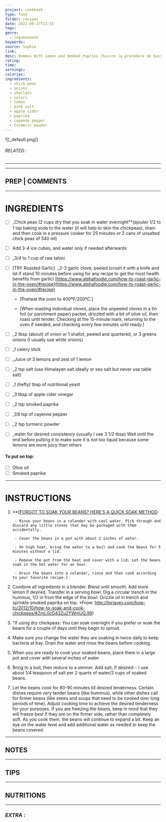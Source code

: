 ```yaml
---
project: cookbook
type: food
folder: recipes
date: 2023-09-27T13:15
tags: 
genre:
  - legumineuse
keywords: 
source: Sophie
link: 
desc: Hummus With Lemon and Smoked Paprika (Suivre la procédure de Easy Hummus Recipe (Authentic)
rating: 
time: 
servings: 
calories: 
ingredients:
  - chick peas
  - onions
  - shallots
  - celeri
  - lemon
  - pink salt
  - apple cider
  - paprika
  - cayenne pepper
  - turmeric powder
---
```


![[_default.png]]
###### *RELATED* : 
---


---
## PREP | COMMENTS



---
# INGREDIENTS

- [ ] _Chick peas (2 cups dry that you soak in water overnight**(ajouter 1/2 to 1 tsp baking soda to the water (it will help to skin the chickpeas), drain and then cook in a pressure cooker for 25 minutes or 2 cans of unsalted chick peas of 540 ml)
- [ ] Add 3-4 ice cubes, and water only if needed afterwards 
- [ ] _3/4 to 1 cup of raw tahini
- [ ] [TRY Roasted Garlic]  _2-3 garlic clove, peeled (crush it with a knife and let if stand 10 minutes before using for any recipe to get the most health benefits from garlic) [https://www.alphafoodie.com/how-to-roast-garlic-in-the-oven/#recipe](https://www.alphafoodie.com/how-to-roast-garlic-in-the-oven/#recipe)

	- [Preheat the oven to 400ºF/200ºC.]
		
	- [When roasting individual cloves, place the unpeeled cloves in a tin foil (or parchment paper) packet, drizzled with a bit of olive oil, then roast until tender. Checking at the 15-minute mark, returning to the oven if needed, and checking every few minutes until ready.] 
- [ ] _2 tbsp (about) of onion or 1 shallot, peeled and quartered, or 3 greens onions (I usually use white onions)
- [ ] _1 celery stick
- [ ] _Juice of 3 lemons and zest of 1 lemon 
- [ ] _2 tsp salt (use Himalayan salt ideally or sea salt but never use table salt)
- [ ] _1 (hefty) tbsp of nutritional yeast
- [ ] _3 tbsp of apple cider vinegar
- [ ] _2 tsp smoked paprika
- [ ] _1/8 tsp of cayenne pepper
- [ ] _2 tsp turmeric powder
- [ ] _water for desired consistency (usually I use 3 1/2 tbsp) Wait until the end before putting it to make sure it is not too liquid because some lemons are more juicy than others

#### To put on top:

- [ ] Olive oil
- [ ] Smoked paprika

---
# INSTRUCTIONS

1. **[[FORGOT TO SOAK YOUR BEANS? HERE’S A QUICK SOAK METHOD](https://keviniscooking.com/forgot-soak-beans-heres-quick-soak-method/)

		- Rinse your beans in a colander with cool water. Pick through and discard any little stones that may be packaged with them accidentally.
		    
		- Cover the beans in a pot with about 2 inches of water.
		    
		- On high heat, bring the water to a boil and cook the beans for 5 minutes without a lid.
		    
		- Remove the pot from the heat and cover with a lid. Let the beans soak in the hot water for an hour.
		    
		- Drain the beans into a colander, rinse and then cook according to your favorite recipe.]

2. Combine all ingredients in a blender. Blend until smooth. Add more lemon if desired. Transfer in a serving bowl. Dig a circular trench in the hummus, 1/2 in from the edge of the bowl. Drizzle oil in trench and sprinkle smoked paprika on top.
		*From: http://toriavey.com/how-to/2012/10/how-to-soak-and-cook-chickpeas/#ZmL0cG43Zu2YWmUQ.99)

3. "If using dry chickpeas: You can soak overnight if you prefer or soak the beans for a couple of days until they begin to sprout.
4. Make sure you change the water they are soaking in twice daily to keep bacteria at bay. Drain the water and rinse the beans before cooking.
5. When you are ready to cook your soaked beans, place them in a large pot and cover with several inches of water
6. Bring to a boil, then reduce to a simmer. Add salt, if desired-- I use about 1/4 teaspoon of salt per 2 quarts of water/2 cups of soaked beans.
7. Let the beans cook for 60-90 minutes till desired tenderness. Certain dishes require very tender beans (like hummus), while other dishes call for firmer beans (like stews and soups that need to be cooked over long periods of time). Adjust cooking time to achieve the desired tenderness for your purposes. If you are freezing the beans, keep in mind that they will freeze best if they are on the firmer side, rather than completely soft. As you cook them, the beans will continue to expand a bit. Keep an eye on the water level and add additional water as needed to keep the beans covered.

---
## NOTES



---
## TIPS



---
## NUTRITIONS



---
### *EXTRA* :



